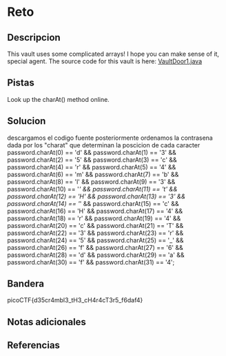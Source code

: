 # Reto


## Descripcion
This vault uses some complicated arrays! I hope you can make sense of it, special agent. The source code for this vault is here: [VaultDoor1.java](https://jupiter.challenges.picoctf.org/static/87e103a8db01087de9ccf5a7a022ddf8/VaultDoor1.java)
## Pistas
Look up the charAt() method online.

## Solucion
descargamos el codigo fuente posteriormente ordenamos la contrasena dada por los "charat" que determinan la poscicion de cada caracter
password.charAt(0) == 'd' && password.charAt(1) == '3' && password.charAt(2) == '5' && password.charAt(3) == 'c' && password.charAt(4) == 'r' && password.charAt(5) == '4' && password.charAt(6) == 'm' && password.charAt(7) == 'b' && password.charAt(8) == 'l' && password.charAt(9) == '3' && password.charAt(10) == '_' && password.charAt(11) == 't' && password.charAt(12) == 'H' && password.charAt(13) == '3' && password.charAt(14) == '_' && password.charAt(15) == 'c' && password.charAt(16) == 'H' && password.charAt(17) == '4' && password.charAt(18) == 'r' && password.charAt(19) == '4' && password.charAt(20) == 'c' && password.charAt(21) == 'T' && password.charAt(22) == '3' && password.charAt(23) == 'r' && password.charAt(24) == '5' && password.charAt(25) == '_' && password.charAt(26) == 'f' && password.charAt(27) == '6' && password.charAt(28) == 'd' && password.charAt(29) == 'a' && password.charAt(30) == 'f' && password.charAt(31) == '4';
## Bandera
picoCTF{d35cr4mbl3_tH3_cH4r4cT3r5_f6daf4}
## Notas adicionales


## Referencias
